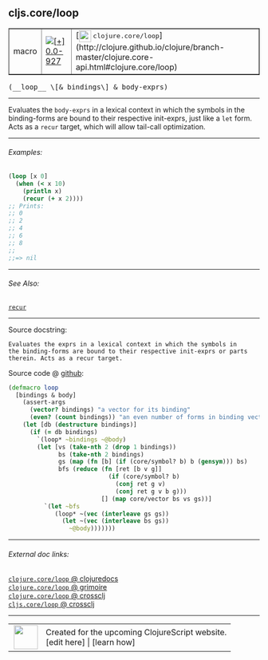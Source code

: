 ## cljs.core/loop



 <table border="1">
<tr>
<td>macro</td>
<td><a href="https://github.com/cljsinfo/cljs-api-docs/tree/0.0-927"><img valign="middle" alt="[+] 0.0-927" title="Added in 0.0-927" src="https://img.shields.io/badge/+-0.0--927-lightgrey.svg"></a> </td>
<td>
[<img height="24px" valign="middle" src="http://i.imgur.com/1GjPKvB.png"> <samp>clojure.core/loop</samp>](http://clojure.github.io/clojure/branch-master/clojure.core-api.html#clojure.core/loop)
</td>
</tr>
</table>


 <samp>
(__loop__ \[& bindings\] & body-exprs)<br>
</samp>

---

Evaluates the `body-exprs` in a lexical context in which the symbols in
the binding-forms are bound to their respective init-exprs, just like a `let` form.
Acts as a `recur` target, which will allow tail-call optimization.

---

###### Examples:

```clj
(loop [x 0]
  (when (< x 10)
    (println x)
    (recur (+ x 2))))
;; Prints:
;; 0
;; 2
;; 4
;; 6
;; 8
;;
;;=> nil
```

---

###### See Also:

[`recur`](special_recur.md)<br>

---


Source docstring:

```
Evaluates the exprs in a lexical context in which the symbols in
the binding-forms are bound to their respective init-exprs or parts
therein. Acts as a recur target.
```


Source code @ [github](https://github.com/clojure/clojurescript/blob/r2760/src/clj/cljs/core.clj#L159-L181):

```clj
(defmacro loop
  [bindings & body]
    (assert-args
      (vector? bindings) "a vector for its binding"
      (even? (count bindings)) "an even number of forms in binding vector")
    (let [db (destructure bindings)]
      (if (= db bindings)
        `(loop* ~bindings ~@body)
        (let [vs (take-nth 2 (drop 1 bindings))
              bs (take-nth 2 bindings)
              gs (map (fn [b] (if (core/symbol? b) b (gensym))) bs)
              bfs (reduce (fn [ret [b v g]]
                            (if (core/symbol? b)
                              (conj ret g v)
                              (conj ret g v b g)))
                          [] (map core/vector bs vs gs))]
          `(let ~bfs
             (loop* ~(vec (interleave gs gs))
               (let ~(vec (interleave bs gs))
                 ~@body)))))))
```

<!--
Repo - tag - source tree - lines:

 <pre>
clojurescript @ r2760
└── src
    └── clj
        └── cljs
            └── <ins>[core.clj:159-181](https://github.com/clojure/clojurescript/blob/r2760/src/clj/cljs/core.clj#L159-L181)</ins>
</pre>

-->

---



###### External doc links:

[`clojure.core/loop` @ clojuredocs](http://clojuredocs.org/clojure.core/loop)<br>
[`clojure.core/loop` @ grimoire](http://conj.io/store/v1/org.clojure/clojure/1.7.0-beta3/clj/clojure.core/loop/)<br>
[`clojure.core/loop` @ crossclj](http://crossclj.info/fun/clojure.core/loop.html)<br>
[`cljs.core/loop` @ crossclj](http://crossclj.info/fun/cljs.core/loop.html)<br>

---

 <table>
<tr><td>
<img valign="middle" align="right" width="48px" src="http://i.imgur.com/Hi20huC.png">
</td><td>
Created for the upcoming ClojureScript website.<br>
[edit here] | [learn how]
</td></tr></table>

[edit here]:https://github.com/cljsinfo/cljs-api-docs/blob/master/cljsdoc/cljs.core_loop.cljsdoc
[learn how]:https://github.com/cljsinfo/cljs-api-docs/wiki/cljsdoc-files

<!--

This information was too distracting to show to readers, but I'll leave it
commented here since it is helpful to:

- pretty-print the data used to generate this document
- and show how to retrieve that data



The API data for this symbol:

```clj
{:description "Evaluates the `body-exprs` in a lexical context in which the symbols in\nthe binding-forms are bound to their respective init-exprs, just like a `let` form.\nActs as a `recur` target, which will allow tail-call optimization.",
 :ns "cljs.core",
 :name "loop",
 :signature ["[[& bindings] & body-exprs]"],
 :history [["+" "0.0-927"]],
 :type "macro",
 :related ["special/recur"],
 :full-name-encode "cljs.core_loop",
 :source {:code "(defmacro loop\n  [bindings & body]\n    (assert-args\n      (vector? bindings) \"a vector for its binding\"\n      (even? (count bindings)) \"an even number of forms in binding vector\")\n    (let [db (destructure bindings)]\n      (if (= db bindings)\n        `(loop* ~bindings ~@body)\n        (let [vs (take-nth 2 (drop 1 bindings))\n              bs (take-nth 2 bindings)\n              gs (map (fn [b] (if (core/symbol? b) b (gensym))) bs)\n              bfs (reduce (fn [ret [b v g]]\n                            (if (core/symbol? b)\n                              (conj ret g v)\n                              (conj ret g v b g)))\n                          [] (map core/vector bs vs gs))]\n          `(let ~bfs\n             (loop* ~(vec (interleave gs gs))\n               (let ~(vec (interleave bs gs))\n                 ~@body)))))))",
          :title "Source code",
          :repo "clojurescript",
          :tag "r2760",
          :filename "src/clj/cljs/core.clj",
          :lines [159 181]},
 :examples [{:id "60291e",
             :content "```clj\n(loop [x 0]\n  (when (< x 10)\n    (println x)\n    (recur (+ x 2))))\n;; Prints:\n;; 0\n;; 2\n;; 4\n;; 6\n;; 8\n;;\n;;=> nil\n```"}],
 :full-name "cljs.core/loop",
 :clj-symbol "clojure.core/loop",
 :docstring "Evaluates the exprs in a lexical context in which the symbols in\nthe binding-forms are bound to their respective init-exprs or parts\ntherein. Acts as a recur target."}

```

Retrieve the API data for this symbol:

```clj
;; from Clojure REPL
(require '[clojure.edn :as edn])
(-> (slurp "https://raw.githubusercontent.com/cljsinfo/cljs-api-docs/catalog/cljs-api.edn")
    (edn/read-string)
    (get-in [:symbols "cljs.core/loop"]))
```

-->
